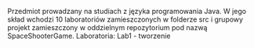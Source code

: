 Przedmiot prowadzany na studiach z języka programowania Java. W jego skład wchodzi 10 laboratoriów zamieszczonych w folderze src i grupowy projekt zamieszczony w oddzielnym repozytorium pod nazwą SpaceShooterGame.
Laboratoria:
Lab1 - tworzenie 
